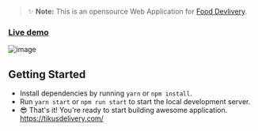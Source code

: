 

> ✨ **Note:** This is an opensource Web Application for [Food Devlivery](https://react-quick-food.firebaseapp.com/).

### [Live demo](https://react-quick-food.firebaseapp.com/)

![image](https://github.com/GEDIH/food_delivery_in_Addis_Ababa/assets/117825147/02b6d3bd-5e0a-425f-a506-367a66ede338)


## Getting Started

- Install dependencies by running `yarn` or `npm install`.
- Run `yarn start` or `npm run start` to start the local development server.
- 😎 That's it! You're ready to start building awesome application.
https://tikusdelivery.com/
